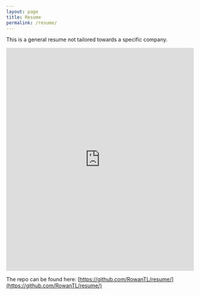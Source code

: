 ```yaml
---
layout: page
title: Resume
permalink: /resume/
---
```


This is a general resume not tailored towards a specific company.

<iframe
  src="https://mozilla.github.io/pdf.js/web/viewer.html?file=https://raw.githubusercontent.com/RowanTL/resume/main/general-resume-skills/resume.pdf"
  width="100%"
  height="600px"
  style="border: none;">
</iframe>

The repo can be found here: [https://github.com/RowanTL/resume/](https://github.com/RowanTL/resume/)
